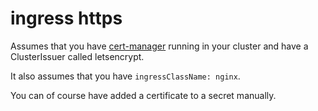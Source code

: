 # ingress https

Assumes that you have [cert-manager](https://github.com/cert-manager/cert-manager) running in your cluster and have a ClusterIssuer called letsencrypt.

It also assumes that you have `ingressClassName: nginx`.

You can of course have added a certificate to a secret manually.
